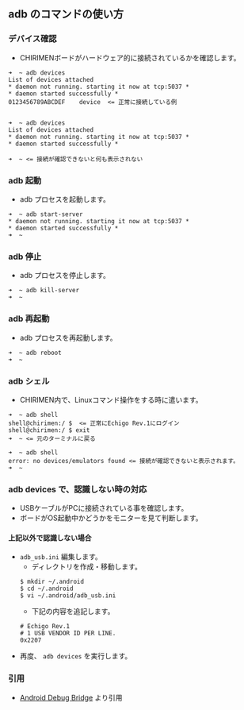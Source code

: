 ## adb のコマンドの使い方
### デバイス確認
- CHIRIMENボードがハードウェア的に接続されているかを確認します。

```
➜  ~ adb devices
List of devices attached
* daemon not running. starting it now at tcp:5037 *
* daemon started successfully *
0123456789ABCDEF	device  <= 正常に接続している例


➜  ~ adb devices
List of devices attached
* daemon not running. starting it now at tcp:5037 *
* daemon started successfully *

➜  ~ <= 接続が確認できないと何も表示されない

```

### adb 起動
- adb プロセスを起動します。

```
➜  ~ adb start-server
* daemon not running. starting it now at tcp:5037 *
* daemon started successfully *
➜  ~
```

### adb 停止
- adb プロセスを停止します。

```
➜  ~ adb kill-server
➜  ~
```

### adb 再起動
- adb プロセスを再起動します。

```
➜  ~ adb reboot
➜  ~
```

### adb シェル
- CHIRIMEN内で、Linuxコマンド操作をする時に遣います。

```
➜  ~ adb shell
shell@chirimen:/ $  <= 正常にEchigo Rev.1にログイン
shell@chirimen:/ $ exit
➜  ~ <= 元のターミナルに戻る

➜  ~ adb shell
error: no devices/emulators found <= 接続が確認できないと表示されます。
➜  ~
```

### adb devices で、認識しない時の対応
- USBケーブルがPCに接続されている事を確認します。
- ボードがOS起動中かどうかをモニターを見て判断します。

#### 上記以外で認識しない場合
- `adb_usb.ini` 編集します。
  - ディレクトリを作成・移動します。
  ```
  $ mkdir ~/.android
  $ cd ~/.android
  $ vi ~/.android/adb_usb.ini
  ```
  - 下記の内容を追記します。
  ~~~~
  # Echigo Rev.1
  # 1 USB VENDOR ID PER LINE.
  0x2207
  ~~~~
- 再度、 `adb devices` を実行します。

### 引用
- [Android Debug Bridge](https://developer.android.com/studio/command-line/adb.html) より引用
